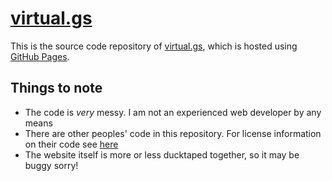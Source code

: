 # [virtual.gs](http://virtual.gs)

This is the source code repository of [virtual.gs](http://virtual.gs), which is hosted using [GitHub Pages](http://pages.github.com/).

## Things to note

- The code is *very* messy. I am not an experienced web developer by any means
- There are other peoples' code in this repository. For license information on their code see [here](http://virtual.gs/info)
- The website itself is more or less ducktaped together, so it may be buggy sorry!
